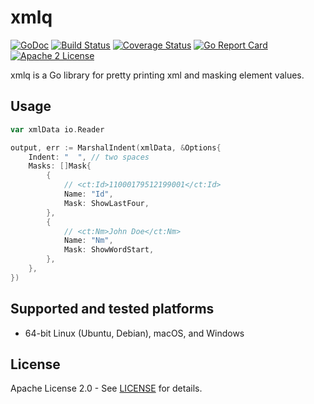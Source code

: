# xmlq

[![GoDoc](https://godoc.org/github.com/adamdecaf/xmlq?status.svg)](https://godoc.org/github.com/adamdecaf/xmlq)
[![Build Status](https://github.com/adamdecaf/xmlq/workflows/Go/badge.svg)](https://github.com/adamdecaf/xmlq/actions)
[![Coverage Status](https://codecov.io/gh/adamdecaf/xmlq/branch/master/graph/badge.svg)](https://codecov.io/gh/adamdecaf/xmlq)
[![Go Report Card](https://goreportcard.com/badge/github.com/adamdecaf/xmlq)](https://goreportcard.com/report/github.com/adamdecaf/xmlq)
[![Apache 2 License](https://img.shields.io/badge/license-Apache2-blue.svg)](https://raw.githubusercontent.com/adamdecaf/xmlq/master/LICENSE)

xmlq is a Go library for pretty printing xml and masking element values.

## Usage

```go
var xmlData io.Reader

output, err := MarshalIndent(xmlData, &Options{
	Indent: "  ", // two spaces
	Masks: []Mask{
		{
			// <ct:Id>11000179512199001</ct:Id>
			Name: "Id",
			Mask: ShowLastFour,
		},
		{
			// <ct:Nm>John Doe</ct:Nm>
			Name: "Nm",
			Mask: ShowWordStart,
		},
	},
})
```

## Supported and tested platforms

- 64-bit Linux (Ubuntu, Debian), macOS, and Windows

## License

Apache License 2.0 - See [LICENSE](LICENSE) for details.
